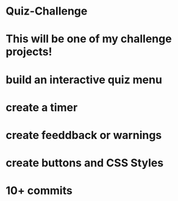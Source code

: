 # Quiz-Challenge
# This will be one of my challenge projects! 
# build an interactive quiz menu
# create a timer
# create feeddback or warnings 
# create buttons and CSS Styles
# 10+ commits
 